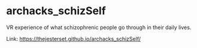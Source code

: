 # archacks_schizSelf

VR experience of what schizophrenic people go through in their daily lives. 

Link: https://thejesterset.github.io/archacks_schizSelf/

